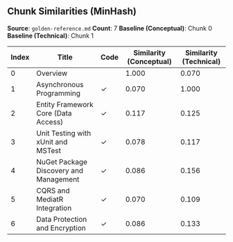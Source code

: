 ## Chunk Similarities (MinHash)

**Source**: `golden-reference.md`
**Count**: 7
**Baseline (Conceptual)**: Chunk 0
**Baseline (Technical)**: Chunk 1

| Index | Title | Code | Similarity (Conceptual) | Similarity (Technical) |
|-------|-------|------|-------------------------|------------------------|
| 0 | Overview |  | 1.000 | 0.070 |
| 1 | Asynchronous Programming | ✓ | 0.070 | 1.000 |
| 2 | Entity Framework Core (Data Access) | ✓ | 0.117 | 0.125 |
| 3 | Unit Testing with xUnit and MSTest | ✓ | 0.078 | 0.117 |
| 4 | NuGet Package Discovery and Management | ✓ | 0.086 | 0.156 |
| 5 | CQRS and MediatR Integration | ✓ | 0.070 | 0.109 |
| 6 | Data Protection and Encryption | ✓ | 0.086 | 0.133 |

